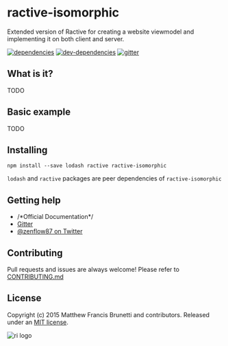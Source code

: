 # ractive-isomorphic
Extended version of Ractive for creating a website viewmodel and implementing it on both client and server.

[![dependencies](https://david-dm.org/zenflow/ractive-isomorphic.svg)](https://david-dm.org/zenflow/ractive-isomorphic)
[![dev-dependencies](https://david-dm.org/zenflow/ractive-isomorphic/dev-status.svg)](https://david-dm.org/zenflow/ractive-isomorphic#info=devDependencies)
[![gitter](https://img.shields.io/badge/gitter-join%20chat%20%E2%86%92-brightgreen.svg)](https://gitter.im/zenflow/ractive-isomorphic)

## What is it?

TODO

## Basic example

TODO

## Installing

```
npm install --save lodash ractive ractive-isomorphic
```

`lodash` and `ractive` packages are peer dependencies of `ractive-isomorphic`

## Getting help

* /\*Official Documentation\*/
* [Gitter](https://gitter.im/zenflow/ractive-isomorphic)
* [@zenflow87 on Twitter](http://twitter.com/zenflow87)

## Contributing

Pull requests and issues are always welcome! Please refer to [CONTRIBUTING.md](https://github.com/zenflow/ractive-isomorphic/blob/master/CONTRIBUTING.md)

## License

Copyright (c) 2015 Matthew Francis Brunetti and contributors. Released under an [MIT license](https://github.com/zenflow/ractive-isomorphic/blob/master/LICENSE).

![ri logo](https://raw.githubusercontent.com/zenflow/ractive-isomorphic/master/logo.png)